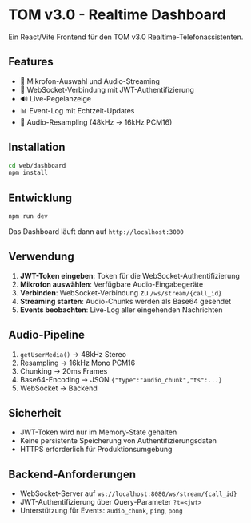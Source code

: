 # TOM v3.0 - Realtime Dashboard

Ein React/Vite Frontend für den TOM v3.0 Realtime-Telefonassistenten.

## Features

- 🎤 Mikrofon-Auswahl und Audio-Streaming
- 📡 WebSocket-Verbindung mit JWT-Authentifizierung  
- 🔊 Live-Pegelanzeige
- 📊 Event-Log mit Echtzeit-Updates
- 🔄 Audio-Resampling (48kHz → 16kHz PCM16)

## Installation

```bash
cd web/dashboard
npm install
```

## Entwicklung

```bash
npm run dev
```

Das Dashboard läuft dann auf `http://localhost:3000`

## Verwendung

1. **JWT-Token eingeben**: Token für die WebSocket-Authentifizierung
2. **Mikrofon auswählen**: Verfügbare Audio-Eingabegeräte
3. **Verbinden**: WebSocket-Verbindung zu `/ws/stream/{call_id}`
4. **Streaming starten**: Audio-Chunks werden als Base64 gesendet
5. **Events beobachten**: Live-Log aller eingehenden Nachrichten

## Audio-Pipeline

1. `getUserMedia()` → 48kHz Stereo
2. Resampling → 16kHz Mono PCM16
3. Chunking → 20ms Frames
4. Base64-Encoding → JSON `{"type":"audio_chunk","ts":...}`
5. WebSocket → Backend

## Sicherheit

- JWT-Token wird nur im Memory-State gehalten
- Keine persistente Speicherung von Authentifizierungsdaten
- HTTPS erforderlich für Produktionsumgebung

## Backend-Anforderungen

- WebSocket-Server auf `ws://localhost:8080/ws/stream/{call_id}`
- JWT-Authentifizierung über Query-Parameter `?t=<jwt>`
- Unterstützung für Events: `audio_chunk`, `ping`, `pong`
